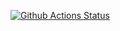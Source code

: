 [![Github Actions Status](https://github.com/Vladimir-SVI/hexlet_pytest/workflows/learn-github-actions.yml/badge.svg)](https://github.com/Vladimir-SVI/hexlet_pytest/actions)